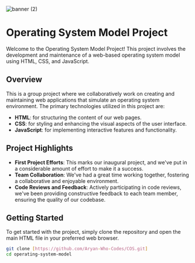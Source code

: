 ![banner (2)](https://github.com/Aryan-Who-Codes/COS/assets/115602437/e366982f-43e6-49f9-94ee-30588704cf64)

# Operating System Model Project

Welcome to the Operating System Model Project! This project involves the development and maintenance of a web-based operating system model using HTML, CSS, and JavaScript.

## Overview

This is a group project where we collaboratively work on creating and maintaining web applications that simulate an operating system environment. The primary technologies utilized in this project are:

- **HTML**: for structuring the content of our web pages.
- **CSS**: for styling and enhancing the visual aspects of the user interface.
- **JavaScript**: for implementing interactive features and functionality.

## Project Highlights

- **First Project Efforts**: This marks our inaugural project, and we've put in a considerable amount of effort to make it a success.
- **Team Collaboration**: We've had a great time working together, fostering a collaborative and enjoyable environment.
- **Code Reviews and Feedback**: Actively participating in code reviews, we've been providing constructive feedback to each team member, ensuring the quality of our codebase.

## Getting Started

To get started with the project, simply clone the repository and open the main HTML file in your preferred web browser.

```bash
git clone [https://github.com/Aryan-Who-Codes/COS.git]
cd operating-system-model
